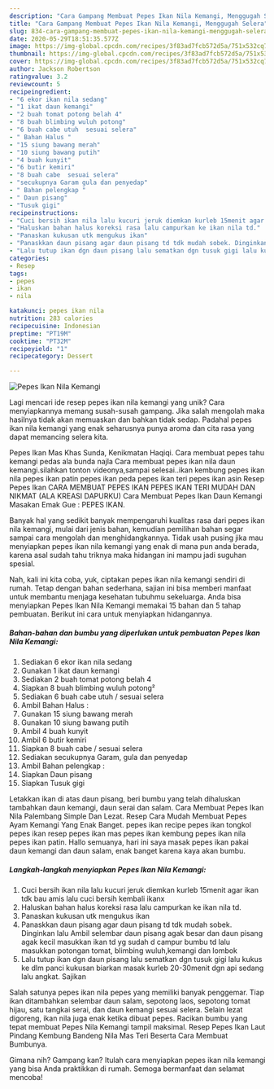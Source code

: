 ```yaml
---
description: "Cara Gampang Membuat Pepes Ikan Nila Kemangi, Menggugah Selera"
title: "Cara Gampang Membuat Pepes Ikan Nila Kemangi, Menggugah Selera"
slug: 834-cara-gampang-membuat-pepes-ikan-nila-kemangi-menggugah-selera
date: 2020-05-29T18:51:35.577Z
image: https://img-global.cpcdn.com/recipes/3f83ad7fcb572d5a/751x532cq70/pepes-ikan-nila-kemangi-foto-resep-utama.jpg
thumbnail: https://img-global.cpcdn.com/recipes/3f83ad7fcb572d5a/751x532cq70/pepes-ikan-nila-kemangi-foto-resep-utama.jpg
cover: https://img-global.cpcdn.com/recipes/3f83ad7fcb572d5a/751x532cq70/pepes-ikan-nila-kemangi-foto-resep-utama.jpg
author: Jackson Robertson
ratingvalue: 3.2
reviewcount: 5
recipeingredient:
- "6 ekor ikan nila sedang"
- "1 ikat daun kemangi"
- "2 buah tomat potong belah 4"
- "8 buah blimbing wuluh potong"
- "6 buah cabe utuh  sesuai selera"
- " Bahan Halus "
- "15 siung bawang merah"
- "10 siung bawang putih"
- "4 buah kunyit"
- "6 butir kemiri"
- "8 buah cabe  sesuai selera"
- "secukupnya Garam gula dan penyedap"
- " Bahan pelengkap "
- " Daun pisang"
- "Tusuk gigi"
recipeinstructions:
- "Cuci bersih ikan nila lalu kucuri jeruk diemkan kurleb 15menit agar ikan tdk bau amis lalu cuci bersih kembali ikanx"
- "Haluskan bahan halus koreksi rasa lalu campurkan ke ikan nila td."
- "Panaskan kukusan utk mengukus ikan"
- "Panaskkan daun pisang agar daun pisang td tdk mudah sobek. Dinginkan lalu Ambil selembar daun pisang agak besar dan daun pisang agak kecil masukkan ikan td yg sudah d campur bumbu td lalu masukkan potongan tomat, blimbing wuluh,kemangi dan lombok"
- "Lalu tutup ikan dgn daun pisang lalu sematkan dgn tusuk gigi lalu kukus ke dlm panci kukusan biarkan masak kurleb 20-30menit dgn api sedang lalu angkat. Sajikan"
categories:
- Resep
tags:
- pepes
- ikan
- nila

katakunci: pepes ikan nila 
nutrition: 283 calories
recipecuisine: Indonesian
preptime: "PT19M"
cooktime: "PT32M"
recipeyield: "1"
recipecategory: Dessert

---
```



![Pepes Ikan Nila Kemangi](https://img-global.cpcdn.com/recipes/3f83ad7fcb572d5a/751x532cq70/pepes-ikan-nila-kemangi-foto-resep-utama.jpg)

Lagi mencari ide resep pepes ikan nila kemangi yang unik? Cara menyiapkannya memang susah-susah gampang. Jika salah mengolah maka hasilnya tidak akan memuaskan dan bahkan tidak sedap. Padahal pepes ikan nila kemangi yang enak seharusnya punya aroma dan cita rasa yang dapat memancing selera kita.

Pepes Ikan Mas Khas Sunda, Kenikmatan Haqiqi. Cara membuat pepes tahu kemangi pedas ala bunda najla Cara membuat pepes ikan nila daun kemangi.silahkan tonton videonya,sampai selesai..ikan kembung pepes ikan nila pepes ikan patin pepes ikan peda pepes ikan teri pepes ikan asin Resep Pepes Ikan CARA MEMBUAT PEPES IKAN PEPES IKAN TERI MUDAH DAN NIKMAT (ALA KREASI DAPURKU) Cara Membuat Pepes Ikan Daun Kemangi Masakan Emak Gue : PEPES IKAN.

Banyak hal yang sedikit banyak mempengaruhi kualitas rasa dari pepes ikan nila kemangi, mulai dari jenis bahan, kemudian pemilihan bahan segar sampai cara mengolah dan menghidangkannya. Tidak usah pusing jika mau menyiapkan pepes ikan nila kemangi yang enak di mana pun anda berada, karena asal sudah tahu triknya maka hidangan ini mampu jadi suguhan spesial.


Nah, kali ini kita coba, yuk, ciptakan pepes ikan nila kemangi sendiri di rumah. Tetap dengan bahan sederhana, sajian ini bisa memberi manfaat untuk membantu menjaga kesehatan tubuhmu sekeluarga. Anda bisa menyiapkan Pepes Ikan Nila Kemangi memakai 15 bahan dan 5 tahap pembuatan. Berikut ini cara untuk menyiapkan hidangannya.

<!--inarticleads1-->

##### Bahan-bahan dan bumbu yang diperlukan untuk pembuatan Pepes Ikan Nila Kemangi:

1. Sediakan 6 ekor ikan nila sedang
1. Gunakan 1 ikat daun kemangi
1. Sediakan 2 buah tomat potong belah 4
1. Siapkan 8 buah blimbing wuluh potong²
1. Sediakan 6 buah cabe utuh / sesuai selera
1. Ambil  Bahan Halus :
1. Gunakan 15 siung bawang merah
1. Gunakan 10 siung bawang putih
1. Ambil 4 buah kunyit
1. Ambil 6 butir kemiri
1. Siapkan 8 buah cabe / sesuai selera
1. Sediakan secukupnya Garam, gula dan penyedap
1. Ambil  Bahan pelengkap :
1. Siapkan  Daun pisang
1. Siapkan Tusuk gigi


Letakkan ikan di atas daun pisang, beri bumbu yang telah dihaluskan tambahkan daun kemangi, daun serai dan salam. Cara Membuat Pepes Ikan Nila Palembang Simple Dan Lezat. Resep Cara Mudah Membuat Pepes Ayam Kemangi Yang Enak Banget. pepes ikan recipe pepes ikan tongkol pepes ikan resep pepes ikan mas pepes ikan kembung pepes ikan nila pepes ikan patin. Hallo semuanya, hari ini saya masak pepes ikan pakai daun kemangi dan daun salam, enak banget karena kaya akan bumbu. 

<!--inarticleads2-->

##### Langkah-langkah menyiapkan Pepes Ikan Nila Kemangi:

1. Cuci bersih ikan nila lalu kucuri jeruk diemkan kurleb 15menit agar ikan tdk bau amis lalu cuci bersih kembali ikanx
1. Haluskan bahan halus koreksi rasa lalu campurkan ke ikan nila td.
1. Panaskan kukusan utk mengukus ikan
1. Panaskkan daun pisang agar daun pisang td tdk mudah sobek. Dinginkan lalu Ambil selembar daun pisang agak besar dan daun pisang agak kecil masukkan ikan td yg sudah d campur bumbu td lalu masukkan potongan tomat, blimbing wuluh,kemangi dan lombok
1. Lalu tutup ikan dgn daun pisang lalu sematkan dgn tusuk gigi lalu kukus ke dlm panci kukusan biarkan masak kurleb 20-30menit dgn api sedang lalu angkat. Sajikan


Salah satunya pepes ikan nila pepes yang memiliki banyak penggemar. Tiap ikan ditambahkan selembar daun salam, sepotong laos, sepotong tomat hijau, satu tangkai serai, dan daun kemangi sesuai selera. Selain lezat digoreng, ikan nila juga enak ketika dibuat pepes. Racikan bumbu yang tepat membuat Pepes Nila Kemangi tampil maksimal. Resep Pepes Ikan Laut Pindang Kembung Bandeng Nila Mas Teri Beserta Cara Membuat Bumbunya. 

Gimana nih? Gampang kan? Itulah cara menyiapkan pepes ikan nila kemangi yang bisa Anda praktikkan di rumah. Semoga bermanfaat dan selamat mencoba!
